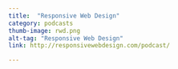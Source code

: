 ```yaml
---
title:  "Responsive Web Design"
category: podcasts
thumb-image: rwd.png
alt-tag: "Responsive Web Design"
link: http://responsivewebdesign.com/podcast/

---
```

